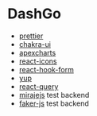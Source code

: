 # DashGo


- [prettier](https://prettier.io/)
- [chakra-ui](https://chakra-ui.com/)
- [apexcharts](https://apexcharts.com/)
- [react-icons](https://react-icons.github.io/react-icons/)
- [react-hook-form](https://react-hook-form.com/)
- [yup](https://github.com/jquense/yup)
- [react-query](https://react-query-v3.tanstack.com/)
- [mirajejs](https://miragejs.com/) test backend
- [faker-js](https://fakerjs.dev/) test backend
